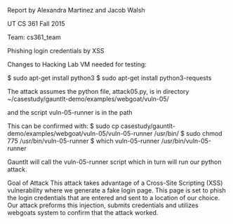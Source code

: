Report by Alexandra Martinez and Jacob Walsh

UT CS 361 Fall 2015

Team: cs361_team

Phishing login credentials by XSS


Changes to Hacking Lab VM needed for testing:

$ sudo apt-get install python3
$ sudo apt-get install python3-requests


The attack assumes the python file, attack05.py, is in directory
~/casestudy/gauntlt-demo/examples/webgoat/vuln-05/

and the script vuln-05-runner is in the path

This can be confirmed with:
$ sudo cp casestudy/gauntlt-demo/examples/webgoat/vuln-05/vuln-05-runner /usr/bin/
$ sudo chmod 775 /usr/bin/vuln-05-runner 
$ which vuln-05-runner
/usr/bin/vuln-05-runner

Gauntlt will call the vuln-05-runner script which in turn will run our python attack.

Goal of Attack
This attack takes advantage of a Cross-Site Scripting (XSS) vulnerability 
where we generate a fake login page.  This page is set to phish the login credentials
that are entered and sent to a location of our choice.  Our attack preforms this injection,
submits credentials and utilizes webgoats system to confirm that the attack worked.


